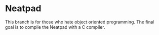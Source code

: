 Neatpad
=======

This branch is for those who hate object oriented programming. The final goal is to compile the Neatpad with a C compiler.
